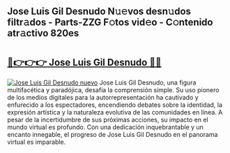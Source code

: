 ## Jose Luis Gil Desnudo N𝚞𝚎vos desn𝚞dos filtr𝚊dos - Parts-ZZG F𝚘tos vid𝚎o - C𝚘ntenido atr𝚊ctivo 820es

# <h2><a href="http://mb8dqy8.tromn.icu/?c=Jose+Luis+Gil+Desnudo">🔗👉👉👉 Jose Luis Gil Desnudo 🔗🔗</a></h2>

[![Jose Luis Gil Desnudo nuevo](https://i.imgur.com/pEAQMta.gif)](http://mb8dqy8.tromn.icu/?c=Jose+Luis+Gil+Desnudo)
Jose Luis Gil Desnudo, una figura multifacética y paradójica, desafía la comprensión simple. Su uso pionero de los medios digitales para la autorrepresentación ha cautivado y enfurecido a los espectadores, encendiendo debates sobre la identidad, la expresión artística y la naturaleza evolutiva de las comunidades en línea. A pesar de la incertidumbre de sus próximas acciones, su impacto en el mundo virtual es profundo. Con una dedicación inquebrantable y un encanto innegable, el progreso de Jose Luis Gil Desnudo en el panorama virtual es imparable.
